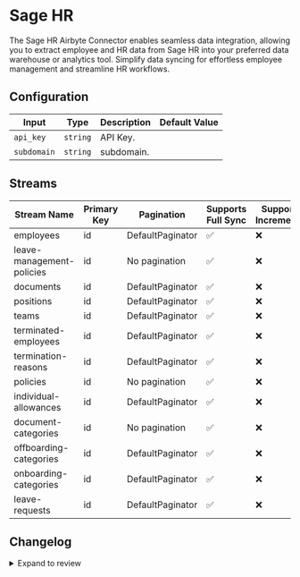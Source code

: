 # Sage HR
The Sage HR Airbyte Connector enables seamless data integration, allowing you to extract employee and HR data from Sage HR into your preferred data warehouse or analytics tool. Simplify data syncing for effortless employee management and streamline HR workflows.

## Configuration

| Input | Type | Description | Default Value |
|-------|------|-------------|---------------|
| `api_key` | `string` | API Key.  |  |
| `subdomain` | `string` | subdomain.  |  |

## Streams
| Stream Name | Primary Key | Pagination | Supports Full Sync | Supports Incremental |
|-------------|-------------|------------|---------------------|----------------------|
| employees | id | DefaultPaginator | ✅ |  ❌  |
| leave-management-policies | id | No pagination | ✅ |  ❌  |
| documents | id | DefaultPaginator | ✅ |  ❌  |
| positions | id | DefaultPaginator | ✅ |  ❌  |
| teams | id | DefaultPaginator | ✅ |  ❌  |
| terminated-employees | id | DefaultPaginator | ✅ |  ❌  |
| termination-reasons | id | DefaultPaginator | ✅ |  ❌  |
| policies | id | No pagination | ✅ |  ❌  |
| individual-allowances | id | DefaultPaginator | ✅ |  ❌  |
| document-categories | id | No pagination | ✅ |  ❌  |
| offboarding-categories | id | DefaultPaginator | ✅ |  ❌  |
| onboarding-categories | id | DefaultPaginator | ✅ |  ❌  |
| leave-requests | id | DefaultPaginator | ✅ |  ❌  |

## Changelog

<details>
  <summary>Expand to review</summary>

| Version          | Date              | Pull Request | Subject        |
|------------------|-------------------|--------------|----------------|
| 0.0.1 | 2024-10-08 | | Initial release by [@parthiv11](https://github.com/parthiv11) via Connector Builder |

</details>
